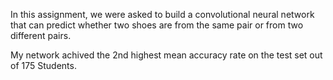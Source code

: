 In this assignment, we were asked to build a convolutional neural network that can predict whether two shoes are from the same pair or from two different pairs.

My network achived the 2nd highest mean accuracy rate on the test set out of 175 Students.

